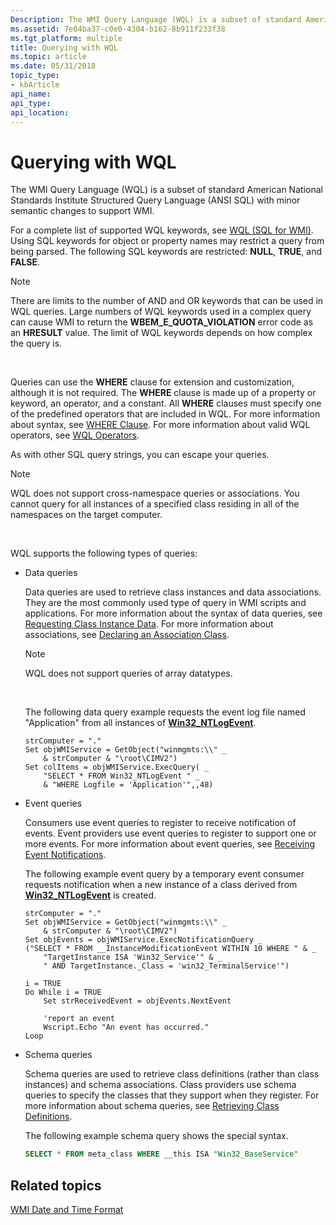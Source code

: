 ```yaml
---
Description: The WMI Query Language (WQL) is a subset of standard American National Standards Institute Structured Query Language (ANSI SQL) with minor semantic changes to support WMI.
ms.assetid: 7e04ba37-c0e0-4304-b162-8b911f233f38
ms.tgt_platform: multiple
title: Querying with WQL
ms.topic: article
ms.date: 05/31/2018
topic_type: 
- kbArticle
api_name: 
api_type: 
api_location: 
---
```


# Querying with WQL

The WMI Query Language (WQL) is a subset of standard American National Standards Institute Structured Query Language (ANSI SQL) with minor semantic changes to support WMI.

For a complete list of supported WQL keywords, see [WQL (SQL for WMI)](wql-sql-for-wmi.md). Using SQL keywords for object or property names may restrict a query from being parsed. The following SQL keywords are restricted: **NULL**, **TRUE**, and **FALSE**.

> [!Note]  
> There are limits to the number of AND and OR keywords that can be used in WQL queries. Large numbers of WQL keywords used in a complex query can cause WMI to return the **WBEM\_E\_QUOTA\_VIOLATION** error code as an **HRESULT** value. The limit of WQL keywords depends on how complex the query is.

 

Queries can use the **WHERE** clause for extension and customization, although it is not required. The **WHERE** clause is made up of a property or keyword, an operator, and a constant. All **WHERE** clauses must specify one of the predefined operators that are included in WQL. For more information about syntax, see [WHERE Clause](where-clause.md). For more information about valid WQL operators, see [WQL Operators](wql-operators.md).

As with other SQL query strings, you can escape your queries.

> [!Note]  
> WQL does not support cross-namespace queries or associations. You cannot query for all instances of a specified class residing in all of the namespaces on the target computer.

 

WQL supports the following types of queries:

-   Data queries

    Data queries are used to retrieve class instances and data associations. They are the most commonly used type of query in WMI scripts and applications. For more information about the syntax of data queries, see [Requesting Class Instance Data](requesting-class-instance-data.md). For more information about associations, see [Declaring an Association Class](declaring-an-association-class.md).

    > [!Note]  
    > WQL does not support queries of array datatypes.

     

    The following data query example requests the event log file named "Application" from all instances of [**Win32\_NTLogEvent**](https://docs.microsoft.com/previous-versions/windows/desktop/eventlogprov/win32-ntlogevent).

    ```VB
    strComputer = "." 
    Set objWMIService = GetObject("winmgmts:\\" _
        & strComputer & "\root\CIMV2") 
    Set colItems = objWMIService.ExecQuery( _
        "SELECT * FROM Win32_NTLogEvent " _
        & "WHERE Logfile = 'Application'",,48)
    ```

    

-   Event queries

    Consumers use event queries to register to receive notification of events. Event providers use event queries to register to support one or more events. For more information about event queries, see [Receiving Event Notifications](receiving-event-notifications.md).

    The following example event query by a temporary event consumer requests notification when a new instance of a class derived from [**Win32\_NTLogEvent**](https://docs.microsoft.com/previous-versions/windows/desktop/eventlogprov/win32-ntlogevent) is created.

    ```VB
    strComputer = "." 
    Set objWMIService = GetObject("winmgmts:\\" _
        & strComputer & "\root\CIMV2") 
    Set objEvents = objWMIService.ExecNotificationQuery _
    ("SELECT * FROM __InstanceModificationEvent WITHIN 10 WHERE " & _
        "TargetInstance ISA 'Win32_Service'" & _
        " AND TargetInstance._Class = 'win32_TerminalService'")

    i = TRUE
    Do While i = TRUE
        Set strReceivedEvent = objEvents.NextEvent

        'report an event
        Wscript.Echo "An event has occurred."
    Loop
    ```

    

-   Schema queries

    Schema queries are used to retrieve class definitions (rather than class instances) and schema associations. Class providers use schema queries to specify the classes that they support when they register. For more information about schema queries, see [Retrieving Class Definitions](retrieving-class-definitions.md).

    The following example schema query shows the special syntax.

    ```sql
    SELECT * FROM meta_class WHERE __this ISA "Win32_BaseService"
    ```

    

## Related topics

<dl> <dt>

[WMI Date and Time Format](date-and-time-format.md)
</dt> </dl>

 

 



